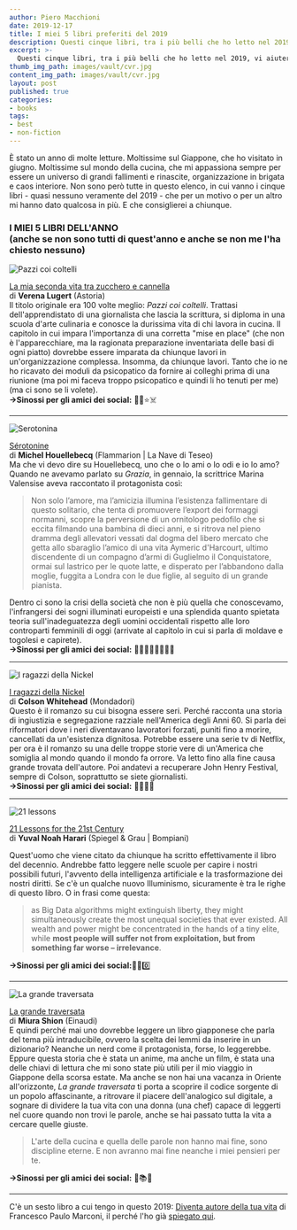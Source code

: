 ```yaml
---
author: Piero Macchioni
date: 2019-12-17
title: I miei 5 libri preferiti del 2019
description: Questi cinque libri, tra i più belli che ho letto nel 2019, vi aiuteranno a iniziare il 2020 con brillanti idee nuove. 
excerpt: >-
  Questi cinque libri, tra i più belli che ho letto nel 2019, vi aiuteranno a iniziare il 2020 con brillanti idee nuove.
thumb_img_path: images/vault/cvr.jpg
content_img_path: images/vault/cvr.jpg
layout: post
published: true
categories:
- books
tags:
- best
- non-fiction
---
```


È stato un anno di molte letture. Moltissime sul Giappone, che ho visitato in giugno. Moltissime sul mondo della cucina, che mi appassiona sempre per essere un universo di grandi fallimenti e rinascite, organizzazione in brigata e caos interiore. Non sono però tutte in questo elenco, in cui vanno i cinque libri - quasi nessuno veramente del 2019 - che per un motivo o per un altro mi hanno dato qualcosa in più. E che consiglierei a chiunque.

### I MIEI 5 LIBRI DELL'ANNO  <br> (anche se non sono tutti di quest'anno e anche se non me l'ha chiesto nessuno)

![Pazzi coi coltelli](/images/vault/verena.jpg)

[La mia seconda vita tra zucchero e cannella](https://www.astoriaedizioni.it/catalogo/la-mia-seconda-vita-tra-zucchero-e-cannella/) <br>
di **Verena Lugert** (Astoria)  <br> 
Il titolo originale era 100 volte meglio: _Pazzi coi coltelli_. Trattasi dell'apprendistato di una giornalista che lascia la scrittura, si diploma in una scuola d'arte culinaria e conosce la durissima vita di chi lavora in cucina. Il capitolo in cui impara l'importanza di una corretta "mise en place" (che non è l'apparecchiare, ma la ragionata preparazione inventariata delle basi di ogni piatto) dovrebbe essere imparata da chiunque lavori in un'organizzazione complessa. Insomma, da chiunque lavori. Tanto che io ne ho ricavato dei moduli da psicopatico da fornire ai colleghi prima di una riunione (ma poi mi faceva troppo psicopatico e quindi li ho tenuti per me)(ma ci sono se li volete). <br>
**→Sinossi per gli amici dei social:** 🍳🍴⭐️☠️

---

![Serotonina](/images/vault/serotonine.jpg)

[Sérotonine](https://www.lanavediteseo.eu/item/serotonina/)  <br>di **Michel Houellebecq** (Flammarion | La Nave di Teseo)   <br>
Ma che vi devo dire su Houellebecq, uno che o lo ami o lo odi e io lo amo? Quando ne avevamo parlato su _Grazia_, in gennaio, la scrittrice Marina Valensise aveva raccontato il protagonista così:

> Non solo l’amore, ma l’amicizia illumina l’esistenza fallimentare di questo solitario, che tenta di promuovere l’export dei formaggi normanni, scopre la perversione di un ornitologo pedofilo che si eccita filmando una bambina di dieci anni, e si ritrova nel pieno dramma degli allevatori vessati dal dogma del libero mercato che getta allo sbaraglio l’amico di una vita Aymeric d'Harcourt, ultimo discendente di un compagno d’armi di Guglielmo il Conquistatore, ormai sul lastrico per le quote latte, e disperato per l’abbandono dalla moglie, fuggita a Londra con le due figlie, al seguito di un grande pianista.

Dentro ci sono la crisi della società che non è più quella che conoscevamo, l'infrangersi dei sogni illuminati europeisti e una splendida quanto spietata teoria sull'inadeguatezza degli uomini occidentali rispetto alle loro controparti femminili di oggi  (arrivate al capitolo in cui si parla di moldave e togolesi e capirete). <br>
**→Sinossi per gli amici dei social:** 💊🧀👧🥛🇲🇩🇹🇬

---
  
![I ragazzi della Nickel](/images/vault/nikel.jpg)

[I ragazzi della Nickel](https://www.librimondadori.it/libri/i-ragazzi-della-nickel-colson-whitehead/)  <br>di **Colson Whitehead** (Mondadori) <br>
Questo è il romanzo su cui bisogna essere seri. Perché racconta una storia di ingiustizia e segregazione razziale nell'America degli Anni 60. Si parla dei riformatori dove i neri diventavano lavoratori forzati, puniti fino a morire, cancellati da un'esistenza dignitosa. Potrebbe essere una serie tv di Netflix, per ora è il romanzo su una delle troppe storie vere di un'America che somiglia al mondo quando il mondo fa orrore. Va letto fino alla fine causa grande trovata dell'autore. Poi andatevi a recuperare John Henry Festival, sempre di Colson, soprattutto se siete giornalisti. <br>
**→Sinossi per gli amici dei social:** 🍬🚗✊🖤

---

  
![21 lessons](/images/vault/21.jpg)


[21 Lessons for the 21st Century](https://www.bompiani.it/salotto/libri-di-yuval-noah-harari)  <br>di **Yuval Noah Harari**  (Spiegel & Grau | Bompiani) <br>


Quest'uomo che viene citato da chiunque ha scritto effettivamente il libro del decennio. Andrebbe fatto leggere nelle scuole per capire i nostri possibili futuri, l'avvento della intelligenza artificiale e la trasformazione dei nostri diritti. Se c'è un qualche nuovo Illuminismo, sicuramente è tra le righe di questo libro. O in frasi come questa: 

> as Big Data algorithms might extinguish liberty, they might simultaneously create the most unequal societies that ever existed. All wealth and power might be concentrated in the hands of a tiny elite, while **most people will suffer not from exploitation, but from something far worse – irrelevance**.

**→Sinossi per gli amici dei social:**🔔🤖0️⃣

---


![La grande traversata](/images/vault/traversata.jpg)
  
[La grande traversata](https://www.einaudi.it/catalogo-libri/narrativa-straniera/narrativa-giapponese/la-grande-traversata-miura-shion-9788806237745/)  <br>di **Miura Shion** (Einaudi)  <br>
E quindi perché mai uno dovrebbe leggere un libro giapponese che parla del tema più intraducibile, ovvero la scelta dei lemmi da inserire in un dizionario? Neanche un nerd come il protagonista, forse, lo leggerebbe. Eppure questa storia che è stata un anime, ma anche un film, è stata una delle chiavi di lettura che mi sono state più utili per il mio viaggio in Giappone della scorsa estate. Ma anche se non hai una vacanza in Oriente all'orizzonte, _La grande traversata_ ti porta a scoprire il codice sorgente di un popolo affascinante, a ritrovare il piacere dell'analogico sul digitale, a sognare di dividere la tua vita con una donna (una chef) capace di leggerti nel cuore quando non trovi le parole, anche se hai passato tutta la vita a cercare quelle giuste. 

> L'arte della cucina e quella delle parole non hanno mai fine, sono discipline eterne. E non avranno mai fine neanche i miei pensieri per te. 

**→Sinossi per gli amici dei social:** 🗾📚💌

---

C'è un sesto libro a cui tengo in questo 2019: [Diventa autore della tua vita](https://bur.rizzolilibri.it/libri/diventa-autore-della-tua-vita/) di Francesco Paulo Marconi, il perché l'ho già [spiegato qui](https://macchioni.cc/blog/2019-10-08-autore-della-tua-vita/). 
